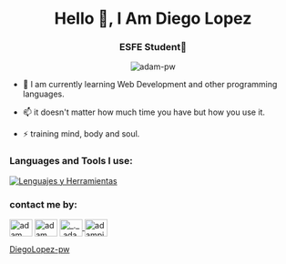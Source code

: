 <h1 align="center">Hello 👋, I Am Diego Lopez</h1>
<h3 align="center">ESFE Student🌟</h3>

<p align="center"><img src="https://github.com/Adam-pw/Adam-pw/blob/main/animation_500_kxa883sd.gif" alt="adam-pw" /></p>

- 🌱 I am currently learning Web Development and other programming languages.

- 📫 it doesn't matter how much time you have but how you use it. 

- ⚡ training mind, body and soul.

<h3 align="left">Languages and Tools I use:</h3>
<p align="left">
    <a href="https://skillicons.dev/icons?i=js,html,css,java,cs,cpp,dotnet,mysql,sql">
        <img src="https://skillicons.dev/icons?i=js,html,css,java,cs,cpp,dotnet,mysql,sql" alt="Lenguajes y Herramientas">
    </a>
</p>

<h3 align="left">contact me by:</h3>
<p align="left">
    <a href="https://www.linkedin.com/in/adam-pithewan/" target="blank"><img align="center"
      src="https://raw.githubusercontent.com/rahuldkjain/github-profile-readme-generator/master/src/images/icons/Social/linked-in-alt.svg"
      alt="adam pithewan" height="30" width="40" /></a>
  <a href="https://fb.com/adam pithen wala" target="blank"><img align="center"
      src="https://raw.githubusercontent.com/rahuldkjain/github-profile-readme-generator/master/src/images/icons/Social/facebook.svg"
      alt="adam pithen wala" height="30" width="40" /></a>
  <a href="https://instagram.com/_._.adam._" target="blank"><img align="center"
      src="https://raw.githubusercontent.com/rahuldkjain/github-profile-readme-generator/master/src/images/icons/Social/instagram.svg"
      alt="_._.adam._" height="30" width="40" />
 <a href="https://twitter.com/adam_pithenwala" target="blank"><img align="center"
      src="https://raw.githubusercontent.com/rahuldkjain/github-profile-readme-generator/master/src/images/icons/Social/twitter.svg"
      alt="adampithewan" height="30" width="40" /></a>
</p>

[DiegoLopez-pw](https://github.com/Diego-Edenilson-Martinez-Lopez)
